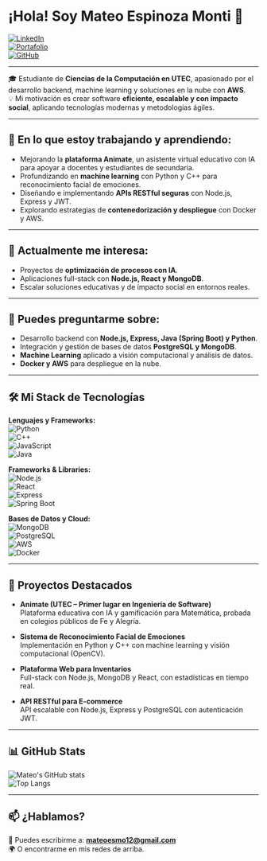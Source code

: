 # ¡Hola! Soy Mateo Espinoza Monti 👋  

[![LinkedIn](https://img.shields.io/badge/LinkedIn-0077B5?style=for-the-badge&logo=linkedin&logoColor=white)](TU_LINKEDIN)  
[![Portafolio](https://img.shields.io/badge/Portafolio-000000?style=for-the-badge&logo=About.me&logoColor=white)](TU_PORTAFOLIO)  
[![GitHub](https://img.shields.io/badge/GitHub-181717?style=for-the-badge&logo=github&logoColor=white)](https://github.com/TU_USUARIO)  

---

🎓 Estudiante de **Ciencias de la Computación en UTEC**, apasionado por el desarrollo backend, machine learning y soluciones en la nube con **AWS**.  
💡 Mi motivación es crear software **eficiente, escalable y con impacto social**, aplicando tecnologías modernas y metodologías ágiles.  

---

## 🚀 En lo que estoy trabajando y aprendiendo:
- Mejorando la **plataforma Animate**, un asistente virtual educativo con IA para apoyar a docentes y estudiantes de secundaria.  
- Profundizando en **machine learning** con Python y C++ para reconocimiento facial de emociones.  
- Diseñando e implementando **APIs RESTful seguras** con Node.js, Express y JWT.  
- Explorando estrategias de **contenedorización y despliegue** con Docker y AWS.  

---

## 🎯 Actualmente me interesa:
- Proyectos de **optimización de procesos con IA**.  
- Aplicaciones full-stack con **Node.js, React y MongoDB**.  
- Escalar soluciones educativas y de impacto social en entornos reales.  

---

## 💬 Puedes preguntarme sobre:
- Desarrollo backend con **Node.js, Express, Java (Spring Boot) y Python**.  
- Integración y gestión de bases de datos **PostgreSQL y MongoDB**.  
- **Machine Learning** aplicado a visión computacional y análisis de datos.  
- **Docker y AWS** para despliegue en la nube.  

---

## 🛠️ Mi Stack de Tecnologías  

**Lenguajes y Frameworks:**  
![Python](https://img.shields.io/badge/Python-3776AB?style=for-the-badge&logo=python&logoColor=white)  
![C++](https://img.shields.io/badge/C++-00599C?style=for-the-badge&logo=cplusplus&logoColor=white)  
![JavaScript](https://img.shields.io/badge/JavaScript-F7DF1E?style=for-the-badge&logo=javascript&logoColor=black)  
![Java](https://img.shields.io/badge/Java-ED8B00?style=for-the-badge&logo=openjdk&logoColor=white)  

**Frameworks & Libraries:**  
![Node.js](https://img.shields.io/badge/Node.js-339933?style=for-the-badge&logo=nodedotjs&logoColor=white)  
![React](https://img.shields.io/badge/React-20232A?style=for-the-badge&logo=react&logoColor=61DAFB)  
![Express](https://img.shields.io/badge/Express-000000?style=for-the-badge&logo=express&logoColor=white)  
![Spring Boot](https://img.shields.io/badge/SpringBoot-6DB33F?style=for-the-badge&logo=springboot&logoColor=white)  

**Bases de Datos y Cloud:**  
![MongoDB](https://img.shields.io/badge/MongoDB-47A248?style=for-the-badge&logo=mongodb&logoColor=white)  
![PostgreSQL](https://img.shields.io/badge/PostgreSQL-336791?style=for-the-badge&logo=postgresql&logoColor=white)  
![AWS](https://img.shields.io/badge/AWS-232F3E?style=for-the-badge&logo=amazonaws&logoColor=white)  
![Docker](https://img.shields.io/badge/Docker-2496ED?style=for-the-badge&logo=docker&logoColor=white)  

---

## 📌 Proyectos Destacados
- **Animate (UTEC – Primer lugar en Ingeniería de Software)**  
  Plataforma educativa con IA y gamificación para Matemática, probada en colegios públicos de Fe y Alegría.  

- **Sistema de Reconocimiento Facial de Emociones**  
  Implementación en Python y C++ con machine learning y visión computacional (OpenCV).  

- **Plataforma Web para Inventarios**  
  Full-stack con Node.js, MongoDB y React, con estadísticas en tiempo real.  

- **API RESTful para E-commerce**  
  API escalable con Node.js, Express y PostgreSQL con autenticación JWT.  

---

## 📊 GitHub Stats  

![Mateo's GitHub stats](https://github-readme-stats.vercel.app/api?username=TU_USUARIO&show_icons=true&theme=radical)  
![Top Langs](https://github-readme-stats.vercel.app/api/top-langs/?username=TU_USUARIO&layout=compact&theme=radical)  

---

## 📫 ¿Hablamos?
📩 Puedes escribirme a: **mateoesmo12@gmail.com**  
🌍 O encontrarme en mis redes de arriba.  

